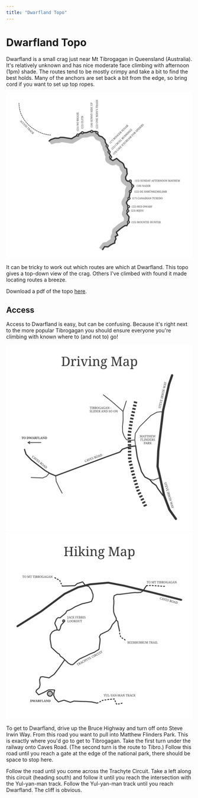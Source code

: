 ```yaml
---
title: "Dwarfland Topo"
---
```


# Dwarfland Topo

Dwarfland is a small crag just near Mt Tibrogagan in Queensland (Australia). 
It's relatively unknown and has nice moderate face climbing with afternoon (1pm) shade. 
The routes tend to be mostly crimpy and take a bit to find the best holds. 
Many of the anchors are set back a bit from the edge, so bring cord if you want to set up top ropes. 

![](dwarfland-topo.png)

It can be tricky to work out which routes are which at Dwarfland. 
This topo gives a top-down view of the crag. 
Others I've climbed with found it made locating routes a breeze. 

Download a pdf of the topo [here](dwarfland.pdf). 


## Access

Access to Dwarfland is easy, but can be confusing. 
Because it's right next to the more popular Tibrogagan you should ensure everyone you're climbing with known where to (and not to) go!

<div class="two-image"><img src="dwarfland-driving.png"><img src="dwarfland-hiking.png"></div>

To get to Dwarfland, drive up the Bruce Highway and turn off onto Steve Irwin Way. 
From this road you want to pull into Matthew Flinders Park. 
This is exactly where you'd go to get to Tibrogagan. 
Take the first turn under the railway onto Caves Road. 
(The second turn is the route to Tibro.)
Follow this road until you reach a gate at the edge of the national park, there should be space to stop here. 

Follow the road until you come across the Trachyte Circuit. 
Take a left along this circuit (heading south) and follow it until you reach the intersection with the Yul-yan-man track. 
Follow the Yul-yan-man track until you reach Dwarfland. 
The cliff is obvious. 




